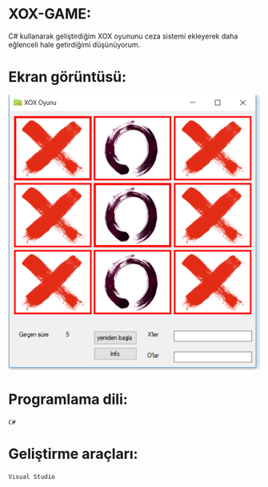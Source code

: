 # XOX-GAME:

C# kullanarak geliştirdiğim XOX oyununu ceza sistemi ekleyerek daha eğlenceli hale getirdiğimi düşünüyorum.


# Ekran görüntüsü:

![ekran görüntüsü](https://github.com/orhanabi/XOX-GAME/blob/master/XOX%20oyunu/Ads%C4%B1z15.png)


# Programlama dili:
`C#`

# Geliştirme araçları:
`Vısual Studio`
